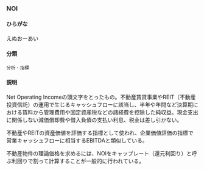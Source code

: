 <div style="display:none;">

## [あ行](securities-terms?id=あ行)
## [か行](securities-terms?id=か行)
## [さ行](securities-terms?id=さ行)
## [た行](securities-terms?id=た行)
## [な行](securities-terms?id=な行)
## [は行](securities-terms?id=は行)
## [ま行](securities-terms?id=ま行)
## [や行](securities-terms?id=や行)
## [ら行](securities-terms?id=ら行)
## [わ行](securities-terms?id=わ行)
## [英数字・記号](securities-terms?id=英数字・記号)

</div>

### NOI

#### ひらがな

えぬおーあい

#### 分類

`分析・指標`

#### 説明

Net Operating Incomeの頭文字をとったもの。不動産賃貸事業やREIT（不動産投資信託）の運用で生じるキャッシュフローに該当し、半年や年間など決算期における賃料から管理費用や固定資産税などの諸経費を控除した純収益。現金支出に関係しない減価償却費や借入負債の支払い利息、税金は差し引かない。
 
不動産やREITの資産価値を評価する指標として使われ、企業価値評価の指標で営業キャッシュフローに相当するEBITDAと類似している。
 
不動産物件の理論価格を求めるには、NOIをキャップレート（還元利回り）と呼ぶ利回りで割って計算することが一般的に行われている。

